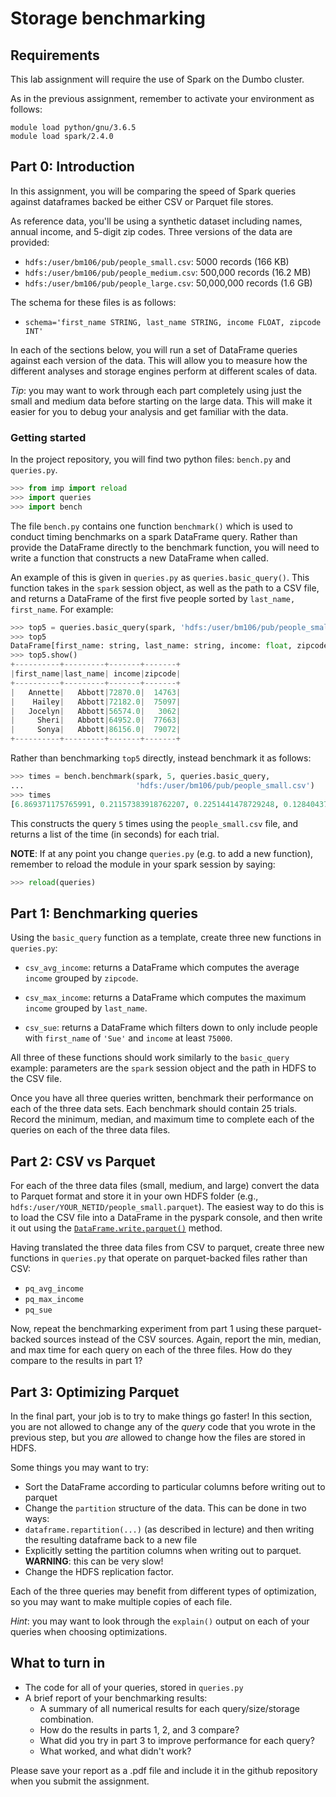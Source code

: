 # Storage benchmarking

## Requirements

This lab assignment will require the use of Spark on the Dumbo cluster.

As in the previous assignment, remember to activate your environment as follows:
```
module load python/gnu/3.6.5
module load spark/2.4.0
```

## Part 0: Introduction

In this assignment, you will be comparing the speed of Spark queries against
dataframes backed be either CSV or Parquet file stores.

As reference data, you'll be using a synthetic dataset including names, annual
income, and 5-digit zip codes.  Three versions of the data are provided:

  - `hdfs:/user/bm106/pub/people_small.csv`: 5000 records (166 KB)
  - `hdfs:/user/bm106/pub/people_medium.csv`: 500,000 records (16.2 MB)
  - `hdfs:/user/bm106/pub/people_large.csv`: 50,000,000 records (1.6 GB)

The schema for these files is as follows:

  - `schema='first_name STRING, last_name STRING, income FLOAT, zipcode INT'`

In each of the sections below, you will run a set of DataFrame queries against each
version of the data.  This will allow you to measure how the different analyses and
storage engines perform at different scales of data.

*Tip*: you may want to work through each part completely using just the small and
medium data before starting on the large data.  This will make it easier for you to 
debug your analysis and get familiar with the data.

### Getting started

In the project repository, you will find two python files: `bench.py` and
`queries.py`.

```python
>>> from imp import reload
>>> import queries
>>> import bench
```

The file `bench.py` contains one function `benchmark()` which is used to conduct
timing benchmarks on a spark DataFrame query.  Rather than provide the DataFrame
directly to the benchmark function, you will need to write a function that constructs
a new DataFrame when called.

An example of this is given in `queries.py` as `queries.basic_query()`.  This
function takes in the `spark` session object, as well as the path to a CSV file, and
returns a DataFrame of the first five people sorted by `last_name, first_name`.  For
example:

```python
>>> top5 = queries.basic_query(spark, 'hdfs:/user/bm106/pub/people_small.csv')
>>> top5
DataFrame[first_name: string, last_name: string, income: float, zipcode: int]
>>> top5.show()
+----------+---------+-------+-------+                                          
|first_name|last_name| income|zipcode|
+----------+---------+-------+-------+
|   Annette|   Abbott|72870.0|  14763|
|    Hailey|   Abbott|72182.0|  75097|
|   Jocelyn|   Abbott|56574.0|   3062|
|     Sheri|   Abbott|64952.0|  77663|
|     Sonya|   Abbott|86156.0|  79072|
+----------+---------+-------+-------+
```

Rather than benchmarking `top5` directly, instead benchmark it as follows:
```python
>>> times = bench.benchmark(spark, 5, queries.basic_query,
...                         'hdfs:/user/bm106/pub/people_small.csv')
>>> times
[6.869371175765991, 0.21157383918762207, 0.2251441478729248, 0.1284043788909912, 0.12465882301330566]
```
This constructs the query `5` times using the `people_small.csv` file, and returns a list of the time (in seconds) for each trial.



**NOTE**: If at any point you change `queries.py` (e.g. to add a new function), remember to reload the module in your spark session by saying:
```python
>>> reload(queries)
```


## Part 1: Benchmarking queries

Using the `basic_query` function as a template, create three new functions in `queries.py`:

  - `csv_avg_income`: returns a DataFrame which computes the average `income` grouped by `zipcode`.

  - `csv_max_income`: returns a DataFrame which computes the maximum `income` grouped by `last_name`.

  - `csv_sue`: returns a DataFrame which filters down to only include people with `first_name` of `'Sue'` and `income` at least `75000`.

All three of these functions should work similarly to the `basic_query` example: parameters are the `spark` session object and the path in HDFS to the CSV file.

Once you have all three queries written, benchmark their performance on each of the three data sets.  Each benchmark should contain 25 trials.  Record the minimum, median, and maximum time to complete each of the queries on each of the three data files.


## Part 2: CSV vs Parquet

For each of the three data files (small, medium, and large) convert the data to
Parquet format and store it in your own HDFS folder (e.g.,
`hdfs:/user/YOUR_NETID/people_small.parquet`).  The easiest way to do this is to load
the CSV file into a DataFrame in the pyspark console, and then write it out using the [`DataFrame.write.parquet()`](https://spark.apache.org/docs/latest/api/python/pyspark.sql.html#pyspark.sql.DataFrameWriter.parquet) method.

Having translated the three data files from CSV to parquet, create three new functions in `queries.py` that operate on parquet-backed files rather than CSV:

  - `pq_avg_income`
  - `pq_max_income`
  - `pq_sue`

Now, repeat the benchmarking experiment from part 1 using these parquet-backed sources instead of the CSV sources.  Again, report the min, median, and max time for each query on each of the three files.  How do they compare to the results in part 1?


## Part 3: Optimizing Parquet

In the final part, your job is to try to make things go faster!  In this section, you are not allowed to change any of the *query* code that you wrote in the previous step, but you *are* allowed to change how the files are stored in HDFS.

Some things you may want to try:

  - Sort the DataFrame according to particular columns before writing out to parquet
  - Change the `partition` structure of the data.  This can be done in two ways:
  - `dataframe.repartition(...)` (as described in lecture) and then writing the resulting dataframe back to a new file
  - Explicitly setting the partition columns when writing out to parquet.  **WARNING**: this can be very slow!
  - Change the HDFS replication factor.

Each of the three queries may benefit from different types of optimization, so you may want to make multiple copies of each file.

*Hint*: you may want to look through the `explain()` output on each of your queries when choosing optimizations.

## What to turn in

  - The code for all of your queries, stored in `queries.py`
  - A brief report of your benchmarking results:
    - A summary of all numerical results for each query/size/storage combination.
    - How do the results in parts 1, 2, and 3 compare?
    - What did you try in part 3 to improve performance for each query?
    - What worked, and what didn't work?

Please save your report as a .pdf file and include it in the github repository when you submit the assignment.

